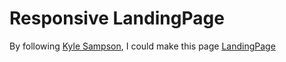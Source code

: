 # Responsive LandingPage 

By following [Kyle Sampson](https://twitter.com/webdesignkyle), I could make this page [LandingPage](https://crystalclearenergy.netlify.app)
